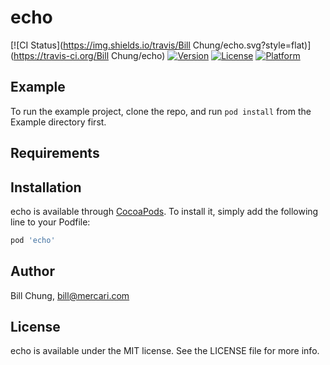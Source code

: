 # echo

[![CI Status](https://img.shields.io/travis/Bill Chung/echo.svg?style=flat)](https://travis-ci.org/Bill Chung/echo)
[![Version](https://img.shields.io/cocoapods/v/echo.svg?style=flat)](https://cocoapods.org/pods/echo)
[![License](https://img.shields.io/cocoapods/l/echo.svg?style=flat)](https://cocoapods.org/pods/echo)
[![Platform](https://img.shields.io/cocoapods/p/echo.svg?style=flat)](https://cocoapods.org/pods/echo)

## Example

To run the example project, clone the repo, and run `pod install` from the Example directory first.

## Requirements

## Installation

echo is available through [CocoaPods](https://cocoapods.org). To install
it, simply add the following line to your Podfile:

```ruby
pod 'echo'
```

## Author

Bill Chung, bill@mercari.com

## License

echo is available under the MIT license. See the LICENSE file for more info.

